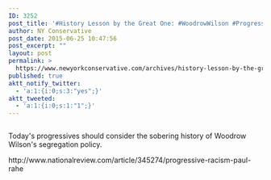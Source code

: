 ```yaml
---
ID: 3252
post_title: '#History Lesson by the Great One: #WoodrowWilson #Progressive #Racism'
author: NY Conservative
post_date: 2015-06-25 10:47:56
post_excerpt: ""
layout: post
permalink: >
  https://www.newyorkconservative.com/archives/history-lesson-by-the-great-one-woodrowwilson-progressive-racism/
published: true
aktt_notify_twitter:
  - 'a:1:{i:0;s:3:"yes";}'
aktt_tweeted:
  - 'a:1:{i:0;s:1:"1";}'
---
```

<p><img src="http://www.newyorkconservative.com/wp-content/uploads/2015/06/062515_1447_HistoryLess1.png" alt="" />
	</p><p>Today's progressives should consider the sobering history of Woodrow Wilson's segregation policy. 
</p><p>http://www.nationalreview.com/article/345274/progressive-racism-paul-rahe</p>